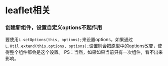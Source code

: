 # leaflet相关
### 创建新组件，设置自定义options不起作用
要使用`L.setOptions(this, options);`来设置options，如果通过`L.Util.extend(this.options, options);`设置则会把原型中的options改变，使得整个组件都会是这个设置。
PS：当然，如果如果当前只有一次组件，看不出来影响。
